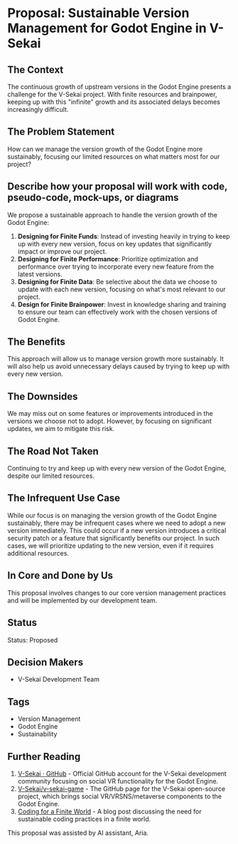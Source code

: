 # Proposal: Sustainable Version Management for Godot Engine in V-Sekai

## The Context

The continuous growth of upstream versions in the Godot Engine presents a challenge for the V-Sekai project. With finite resources and brainpower, keeping up with this "infinite" growth and its associated delays becomes increasingly difficult.

## The Problem Statement

How can we manage the version growth of the Godot Engine more sustainably, focusing our limited resources on what matters most for our project?

## Describe how your proposal will work with code, pseudo-code, mock-ups, or diagrams

We propose a sustainable approach to handle the version growth of the Godot Engine:

1. **Designing for Finite Funds**: Instead of investing heavily in trying to keep up with every new version, focus on key updates that significantly impact or improve our project.
2. **Designing for Finite Performance**: Prioritize optimization and performance over trying to incorporate every new feature from the latest versions.
3. **Designing for Finite Data**: Be selective about the data we choose to update with each new version, focusing on what's most relevant to our project.
4. **Design for Finite Brainpower**: Invest in knowledge sharing and training to ensure our team can effectively work with the chosen versions of Godot Engine.

## The Benefits

This approach will allow us to manage version growth more sustainably. It will also help us avoid unnecessary delays caused by trying to keep up with every new version.

## The Downsides

We may miss out on some features or improvements introduced in the versions we choose not to adopt. However, by focusing on significant updates, we aim to mitigate this risk.

## The Road Not Taken

Continuing to try and keep up with every new version of the Godot Engine, despite our limited resources.

## The Infrequent Use Case

While our focus is on managing the version growth of the Godot Engine sustainably, there may be infrequent cases where we need to adopt a new version immediately. This could occur if a new version introduces a critical security patch or a feature that significantly benefits our project. In such cases, we will prioritize updating to the new version, even if it requires additional resources.

## In Core and Done by Us

This proposal involves changes to our core version management practices and will be implemented by our development team.

## Status

Status: Proposed 

## Decision Makers

- V-Sekai Development Team

## Tags

- Version Management
- Godot Engine
- Sustainability

## Further Reading

1. [V-Sekai · GitHub](https://github.com/v-sekai) - Official GitHub account for the V-Sekai development community focusing on social VR functionality for the Godot Engine.
2. [V-Sekai/v-sekai-game](https://github.com/v-sekai/v-sekai-game) - The GitHub page for the V-Sekai open-source project, which brings social VR/VRSNS/metaverse components to the Godot Engine.
3. [Coding for a Finite World](https://yoric.github.io/post/coding-for-a-finite-world/) - A blog post discussing the need for sustainable coding practices in a finite world.

This proposal was assisted by AI assistant, Aria.
